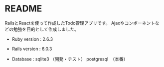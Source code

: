 # README

RailsとReactを使って作成したTodo管理アプリです。
Ajaxやコンポーネントなどの勉強を目的として作成しました。

* Ruby version : 2.6.3

* Rails version : 6.0.3

* Database : sqlite3 （開発・テスト） postgresql　（本番）